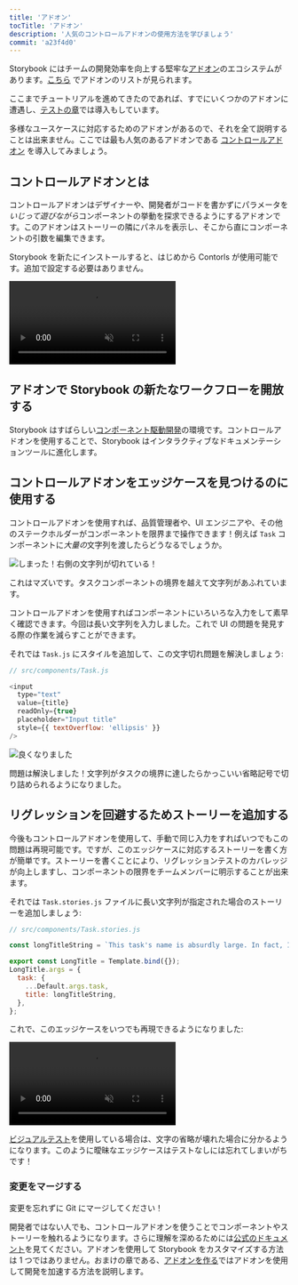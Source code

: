 ```yaml
---
title: 'アドオン'
tocTitle: 'アドオン'
description: '人気のコントロールアドオンの使用方法を学びましょう'
commit: 'a23f4d0'
---
```


Storybook にはチームの開発効率を向上する堅牢な[アドオン](https://storybook.js.org/addons/introduction/)のエコシステムがあります。[こちら](https://storybook.js.org/addons) でアドオンのリストが見られます。

ここまでチュートリアルを進めてきたのであれば、すでにいくつかのアドオンに遭遇し、[テストの章](/react/ja/test/)では導入もしています。

多様なユースケースに対応するためのアドオンがあるので、それを全て説明することは出来ません。ここでは最も人気のあるアドオンである [コントロールアドオン](https://storybook.js.org/docs/react/essentials/controls) を導入してみましょう。

## コントロールアドオンとは

コントロールアドオンはデザイナーや、開発者がコードを書かずにパラメータを*いじって遊びながら*コンポーネントの挙動を探求できるようにするアドオンです。このアドオンはストーリーの隣にパネルを表示し、そこから直にコンポーネントの引数を編集できます。

Storybook を新たにインストールすると、はじめから Contorls が使用可能です。追加で設定する必要はありません。

<video autoPlay muted playsInline loop>
  <source
    src="/intro-to-storybook/controls-in-action.mp4"
    type="video/mp4"
  />
</video>

## アドオンで Storybook の新たなワークフローを開放する

Storybook はすばらしい[コンポーネント駆動開発](https://www.componentdriven.org/)の環境です。コントロールアドオンを使用することで、Storybook はインタラクティブなドキュメンテーションツールに進化します。

## コントロールアドオンをエッジケースを見つけるのに使用する

コントロールアドオンを使用すれば、品質管理者や、UI エンジニアや、その他のステークホルダーがコンポーネントを限界まで操作できます！例えば `Task` コンポーネントに*大量の*文字列を渡したらどうなるでしょうか。

![しまった！右側の文字列が切れている！](/intro-to-storybook/task-edge-case.png)

これはマズいです。タスクコンポーネントの境界を越えて文字列があふれています。

コントロールアドオンを使用すればコンポーネントにいろいろな入力をして素早く確認できます。今回は長い文字列を入力しました。これで UI の問題を発見する際の作業を減らすことができます。

それでは `Task.js` にスタイルを追加して、この文字切れ問題を解決しましょう:

```javascript
// src/components/Task.js

<input
  type="text"
  value={title}
  readOnly={true}
  placeholder="Input title"
  style={{ textOverflow: 'ellipsis' }}
/>
```

![良くなりました](/intro-to-storybook/edge-case-solved-with-controls.png)

問題は解決しました！文字列がタスクの境界に達したらかっこいい省略記号で切り詰められるようになりました。

## リグレッションを回避するためストーリーを追加する

今後もコントロールアドオンを使用して、手動で同じ入力をすればいつでもこの問題は再現可能です。ですが、このエッジケースに対応するストーリーを書く方が簡単です。ストーリーを書くことにより、リグレッションテストのカバレッジが向上しますし、コンポーネントの限界をチームメンバーに明示することが出来ます。

それでは `Task.stories.js` ファイルに長い文字列が指定された場合のストーリーを追加しましょう:

```javascript
// src/components/Task.stories.js

const longTitleString = `This task's name is absurdly large. In fact, I think if I keep going I might end up with content overflow. What will happen? The star that represents a pinned task could have text overlapping. The text could cut-off abruptly when it reaches the star. I hope not!`;

export const LongTitle = Template.bind({});
LongTitle.args = {
  task: {
    ...Default.args.task,
    title: longTitleString,
  },
};
```

これで、このエッジケースをいつでも再現できるようになりました:

<video autoPlay muted playsInline loop>
  <source
    src="/intro-to-storybook/task-stories-long-title.mp4"
    type="video/mp4"
  />
</video>

[ビジュアルテスト](/react/ja/test/)を使用している場合は、文字の省略が壊れた場合に分かるようになります。このように曖昧なエッジケースはテストなしには忘れてしまいがちです！

### 変更をマージする

変更を忘れずに Git にマージしてください！

<div class="aside">
<p>開発者ではない人でも、コントロールアドオンを使うことでコンポーネントやストーリーを触れるようになります。さらに理解を深めるためには<a href="https://storybook.js.org/docs/react/essentials/controls">公式のドキュメント</a>を見てください。アドオンを使用して Storybook をカスタマイズする方法は 1 つではありません。おまけの章である、<a href="/create-an-addon/react/en/introduction/">アドオンを作る</a>ではアドオンを使用して開発を加速する方法を説明します。</p>
</div>

